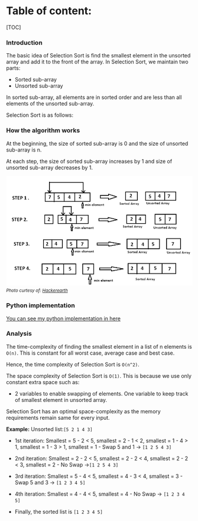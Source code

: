 # Table of content:
[TOC]

### Introduction

The basic idea of Selection Sort is find the smallest element in the unsorted array and add it to the front of the array.
In Selection Sort, we maintain two parts:

- Sorted sub-array
- Unsorted sub-array

In sorted sub-array, all elements are in sorted order and are less than all elements of the unsorted sub-array.

Selection Sort is as follows:

### How the algorithm works
At the beginning, the size of sorted sub-array is 0 and the size of unsorted sub-array is n.

At each step, the size of sorted sub-array increases by 1 and size of unsorted sub-array decreases by 1.

![selection_sort](selection_sort.png)
<small>_Photo curtesy of: [Hackerearth](https://www.hackerearth.com/practice/algorithms/sorting/selection-sort/tutorial/)_</small>

### Python implementation
[You can see my python implementation in here](./selection_sort.py)
### Analysis

The time-complexity of finding the smallest element in a list of n elements is `O(n)`. This is constant for all worst case, average case and best case.

Hence, the time complexity of Selection Sort is `O(n^2)`.

The space complexity of Selection Sort is `O(1)`. This is because we use only constant extra space such as:

- 2 variables to enable swapping of elements.
  One variable to keep track of smallest element in unsorted array.

Selection Sort has an optimal space-complexity as the memory requirements remain same for every input.

**Example:**
Unsorted list:`[5 2 1 4 3]`

- 1st iteration:
  Smallest = 5 - 2 < 5, smallest = 2 - 1 < 2, smallest = 1 - 4 > 1, smallest = 1 - 3 > 1, smallest = 1 - Swap 5 and 1 -> `[1 2 5 4 3]`
  <br>
- 2nd iteration:
  Smallest = 2 - 2 < 5, smallest = 2 - 2 < 4, smallest = 2 - 2 < 3, smallest = 2 - No Swap ->`[1 2 5 4 3]`
  <br>

- 3rd iteration:
  Smallest = 5 - 4 < 5, smallest = 4 - 3 < 4, smallest = 3 - Swap 5 and 3 -> `[1 2 3 4 5]`
  <br>

- 4th iteration:
  Smallest = 4 - 4 < 5, smallest = 4 - No Swap -> `[1 2 3 4 5]`
  <br>
- Finally,
  the sorted list is `[1 2 3 4 5]`
